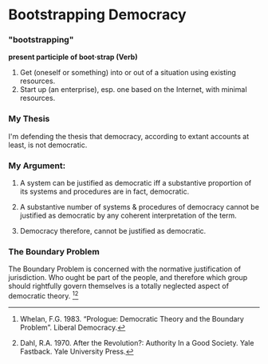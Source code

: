 # Bootstrapping Democracy

### "bootstrapping"

**present participle of boot·strap (Verb)**

1. Get (oneself or something) into or out of a situation using existing resources.
2. Start up (an enterprise), esp. one based on the Internet, with minimal resources.


### My Thesis

I'm defending the thesis that democracy, according to extant accounts at least, is not democratic.


### My Argument:

1. A system can be justified as democratic iff a substantive proportion of its systems and procedures are in fact, democratic.

2. A substantive number of systems & procedures of democracy cannot be justified as democratic by any coherent interpretation of the term.

3. Democracy therefore, cannot be justified as democratic.


### The Boundary Problem

The Boundary Problem is concerned with the normative justification of jurisdiction.  Who ought be part of the people, and therefore which group should rightfully govern themselves is a totally neglected aspect of democratic theory. [^1][^2]

[^1]: Whelan, F.G. 1983. “Prologue: Democratic Theory and the Boundary Problem”. Liberal Democracy.

[^2]: Dahl, R.A. 1970. After the Revolution?: Authority In a Good Society. Yale Fastback. Yale University Press.
 
